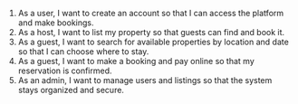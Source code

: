 1. As a user, I want to create an account so that I can access the platform and make bookings.  
2. As a host, I want to list my property so that guests can find and book it.  
3. As a guest, I want to search for available properties by location and date so that I can choose where to stay.  
4. As a guest, I want to make a booking and pay online so that my reservation is confirmed.  
5. As an admin, I want to manage users and listings so that the system stays organized and secure.
